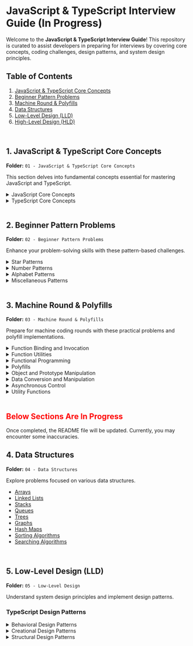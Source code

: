 # JavaScript & TypeScript Interview Guide (In Progress)

Welcome to the **JavaScript & TypeScript Interview Guide**! This repository is curated to assist developers in preparing for interviews by covering core concepts, coding challenges, design patterns, and system design principles.

## Table of Contents

1. [JavaScript & TypeScript Core Concepts](#1-javascript--typescript-core-concepts)
2. [Beginner Pattern Problems](#2-beginner-pattern-problems)
3. [Machine Round & Polyfills](#3-machine-round--polyfills)
4. [Data Structures](#4-data-structures)
5. [Low-Level Design (LLD)](#5-low-level-design-lld)
6. [High-Level Design (HLD)](#6-high-level-design-hld)

<br>


## 1. JavaScript & TypeScript Core Concepts

**Folder:** `01 - JavaScript & TypeScript Core Concepts`

This section delves into fundamental concepts essential for mastering JavaScript and TypeScript.

<details>
  <summary>JavaScript Core Concepts</summary>

  - [Arrow](01%20-%20JavaScript%20&%20TypeScript%20Core%20Concepts/JavaScript/arrow.md)
  - [Closures](01%20-%20JavaScript%20&%20TypeScript%20Core%20Concepts/JavaScript/closures.md)
  - [Currying](01%20-%20JavaScript%20&%20TypeScript%20Core%20Concepts/JavaScript/currying.md)
  - [Generators](01%20-%20JavaScript%20&%20TypeScript%20Core%20Concepts/JavaScript/generator.md)
  - [Hoisting](01%20-%20JavaScript%20&%20TypeScript%20Core%20Concepts/JavaScript/hoisting.md)
  - [Iterators & Iterables](01%20-%20JavaScript%20&%20TypeScript%20Core%20Concepts/JavaScript/Iterators-and-Iterables.md)
  - [NaN](01%20-%20JavaScript%20&%20TypeScript%20Core%20Concepts/JavaScript/NaN.md)
  - [Rest vs Spread Operator](01%20-%20JavaScript%20&%20TypeScript%20Core%20Concepts/JavaScript/rest-vs-spread.md)
  - [Scope of variables](01%20-%20JavaScript%20&%20TypeScript%20Core%20Concepts/JavaScript/scope-of-variables.md)
  - [Scope of this](01%20-%20JavaScript%20&%20TypeScript%20Core%20Concepts/JavaScript/scope-of-this.md)
  - [Undefined vs Null](01%20-%20JavaScript%20&%20TypeScript%20Core%20Concepts/JavaScript/undefined-vs-null.md)
  - [Automatic Semicolon Insertion](01%20-%20JavaScript%20&%20TypeScript%20Core%20Concepts/JavaScript/asi.md)
</details>
<details>
  <summary>TypeScript Core Concepts</summary>

  - [TypeScript Types](01%20-%20JavaScript%20&%20TypeScript%20Core%20Concepts/TypeScript/types.md)
</details>

<br>

## 2. Beginner Pattern Problems

**Folder:** `02 - Beginner Pattern Problems`

Enhance your problem-solving skills with these pattern-based challenges.

<details>
  <summary>Star Patterns</summary>

  - [Rectangle Star Pattern](./02%20-%20Beginner%20Pattern-Problems/Pattern-1%20Reactangle-Star-Pattern.js)
  - [Half Diamond Star Pattern](./02%20-%20Beginner%20Pattern-Problems/Pattern-10%20Half-Diamond-Star-Pattern.js)
  - [Diamond Star Pattern](./02%20-%20Beginner%20Pattern-Problems/Pattern-9%20Diamond-Star-Pattern.js)
  - [Star Pyramid](./02%20-%20Beginner%20Pattern-Problems/Pattern-7%20Star-Pyramid.js)
  - [Inverted Star Pyramid](./02%20-%20Beginner%20Pattern-Problems/Pattern-8%20Inverted-Star-Pyramid.js)
</details>

<details>
  <summary>Number Patterns</summary>

  - [Binary Number Triangle Pattern](./02%20-%20Beginner%20Pattern-Problems/Pattern-11%20Binary-Number-Triangle-Pattern.js)
  - [Number Crown Pattern](./02%20-%20Beginner%20Pattern-Problems/Pattern-12%20Number-Crown-Pattern.js)
  - [Increasing Number Triangle Pattern](./02%20-%20Beginner%20Pattern-Problems/Pattern-13%20Increasing-Number-Triangle-Pattern.js)
  - [Right-Angled Number Pyramid 01](./02%20-%20Beginner%20Pattern-Problems/Pattern-3%20Right-Angled-Number-Pyramid-01.js)
  - [Right-Angled Number Pyramid 02](./02%20-%20Beginner%20Pattern-Problems/Pattern-4%20Right-Angled-Number-Pyramid-02.js)
  - [Inverted Numbered Right Pyramid](./02%20-%20Beginner%20Pattern-Problems/Pattern-6%20Inverted-Numbered-Right-Pyramid.js)
  - [The Number Pattern](./02%20-%20Beginner%20Pattern-Problems/Pattern-22%20The-Number-Pattern.js)
</details>

<details>
  <summary>Alphabet Patterns</summary>

  - [Increasing Letter Triangle Pattern](./02%20-%20Beginner%20Pattern-Problems/Pattern-14%20Increasing-Letter-Triangle-Pattern.js)
  - [Reverse Letter Triangle Pattern](./02%20-%20Beginner%20Pattern-Problems/Pattern-15%20Reverse-Letter-Triangle-Pattern.js)
  - [Alpha Ramp Pattern](./02%20-%20Beginner%20Pattern-Problems/Pattern-16%20Alpha-Ramp-Pattern.js)
  - [Alpha Hill Pattern](./02%20-%20Beginner%20Pattern-Problems/Pattern-17%20Alpha-Hill-Pattern.js)
  - [Alpha Triangle Pattern](./02%20-%20Beginner%20Pattern-Problems/Pattern-18%20Alpha-Triangle-Pattern.js)
</details>

<details>
  <summary>Miscellaneous Patterns</summary>

  - [Symmetric Void Pattern](./02%20-%20Beginner%20Pattern-Problems/Pattern-19%20Symmetric-Void-Pattern.js)
  - [Symmetric Butterfly Pattern](./02%20-%20Beginner%20Pattern-Problems/Pattern-20%20Symmetric-Butterfly-Pattern.js)
  - [Hollow Rectangle Pattern](./02%20-%20Beginner%20Pattern-Problems/Pattern-21%20Hollow-Rectangle-Pattern.js)
  - [Right-Angled Triangle Pattern](./02%20-%20Beginner%20Pattern-Problems/Pattern-2%20Right-Angled-Triangle-Pattern.js)
  - [Inverted Right Pyramid](./02%20-%20Beginner%20Pattern-Problems/Pattern-5%20Inverted-Right-Pyramid.js)
</details>

<br>

## 3. Machine Round & Polyfills

**Folder:** `03 - Machine Round & Polyfills`

Prepare for machine coding rounds with these practical problems and polyfill implementations.

<details>
  <summary>Function Binding and Invocation</summary>

  - [apply.js](./03%20-%20Machine%20Round%20&%20polyfills/apply.js)
  - [bind.js](./03%20-%20Machine%20Round%20&%20polyfills/bind.js)
  - [call.js](./03%20-%20Machine%20Round%20&%20polyfills/call.js)
  - [callApplyBindTogether.js](./03%20-%20Machine%20Round%20&%20polyfills/callApplyBindTogether.js)
</details>

<details>
  <summary>Function Utilities</summary>

  - [InfiniteCurry.js](./03%20-%20Machine%20Round%20&%20polyfills/InfiniteCurry.js)
  - [MemorizeFunction.js](./03%20-%20Machine%20Round%20&%20polyfills/MemorizeFunction.js)
  - [curryPlaceholder.js](./03%20-%20Machine%20Round%20&%20polyfills/curryPlaceholder.js)
  - [currying.js](./03%20-%20Machine%20Round%20&%20polyfills/currying.js)
  - [oncePolyfiles.js](./03%20-%20Machine%20Round%20&%20polyfills/oncePolyfiles.js)
</details>



<details>
  <summary>Functional Programming</summary>

  - [debounce.js](./03%20-%20Machine%20Round%20&%20polyfills/debounce.js)
  - [throttle.js](./03%20-%20Machine%20Round%20&%20polyfills/throttle.js)
</details>



<details>
  <summary>Polyfills</summary>

  - [PromisePolyfill.js](./03%20-%20Machine%20Round%20&%20polyfills/PromisePolyfill.js)
  - [filterPolyfils.js](./03%20-%20Machine%20Round%20&%20polyfills/filterPolyfils.js)
  - [mapPolyfils.js](./03%20-%20Machine%20Round%20&%20polyfills/mapPolyfils.js)
  - [reducePolyfils.js](./03%20-%20Machine%20Round%20&%20polyfills/reducePolyfils.js)
  - [setIntervalPolyfill.js](./03%20-%20Machine%20Round%20&%20polyfills/setIntervalPolyfill.js)
</details>

<details>
  <summary>Object and Prototype Manipulation</summary>

  - [Mixin.js](./03%20-%20Machine%20Round%20&%20polyfills/Mixin.js)
  - [deepFreeze.js](./03%20-%20Machine%20Round%20&%20polyfills/deepFreeze.js)
  - [deepSeal.js](./03%20-%20Machine%20Round%20&%20polyfills/deepSeal.js)
  - [proxy.js](./03%20-%20Machine%20Round%20&%20polyfills/proxy.js)
</details>


<details>
  <summary>Data Conversion and Manipulation</summary>

  - [CSVToJSON.js](./03%20-%20Machine%20Round%20&%20polyfills/CSVToJSON.js)
  - [Number To Binary.js](./03%20-%20Machine%20Round%20&%20polyfills/Number%20To%20Binary.js)
  - [flattenAnArray.js](./03%20-%20Machine%20Round%20&%20polyfills/flattenAnArray.js)
  - [reverseNumber.js](./03%20-%20Machine%20Round%20&%20polyfills/reverseNumber.js)
  - [reverseStr.js](./03%20-%20Machine%20Round%20&%20polyfills/reverseStr.js)
</details>


<details>
  <summary>Asynchronous Control</summary>

  - [circuitBreaker.js](./03%20-%20Machine%20Round%20&%20polyfills/circuitBreaker.js)
  - [fetchWithTimeout.js](./03%20-%20Machine%20Round%20&%20polyfills/fetchWithTimeout.js)
  - [limitConcurrency.js](./03%20-%20Machine%20Round%20&%20polyfills/limitConcurrency.js)
  - [rateLimiter.js](./03%20-%20Machine%20Round%20&%20polyfills/rateLimiter.js)
</details>


<details>
  <summary>Utility Functions</summary>

  - [cacheApiCall.js](./03%20-%20Machine%20Round%20&%20polyfills/cacheApiCall.js)
  - [customCookie.js](./03%20-%20Machine%20Round%20&%20polyfills/customCookie.js)
  - [deepFilter.js](./03%20-%20Machine%20Round%20&%20polyfills/deepFilter.js)
  - [groubBy.js](./03%20-%20Machine%20Round%20&%20polyfills/groubBy.js)
  - [removeCircularDependancy.js](./03%20-%20Machine%20Round%20&%20polyfills/removeCircularDependancy.js)
</details>

<br>

## <span style="color: red;">Below Sections Are In Progress</span>

Once completed, the README file will be updated. Currently, you may encounter some inaccuracies.

## 4. Data Structures

**Folder:** `04 - Data Structures`

Explore problems focused on various data structures.

- [Arrays](04%20-%20Data%20Structures/Arrays.md)
- [Linked Lists](04%20-%20Data%20Structures/Linked%20Lists.md)
- [Stacks](04%20-%20Data%20Structures/Stacks.md)
- [Queues](04%20-%20Data%20Structures/Queues.md)
- [Trees](04%20-%20Data%20Structures/Trees.md)
- [Graphs](04%20-%20Data%20Structures/Graphs.md)
- [Hash Maps](04%20-%20Data%20Structures/Hash%20Maps.md)
- [Sorting Algorithms](04%20-%20Data%20Structures/Sorting%20Algorithms.md)
- [Searching Algorithms](04%20-%20Data%20Structures/Searching%20Algorithms.md)

<br>

## 5. Low-Level Design (LLD)

**Folder:** `05 - Low-Level Design`

Understand system design principles and implement design patterns.

### TypeScript Design Patterns

<details>
  <summary>Behavioral Design Patterns</summary>

  - [Chain of Responsibility (Logging System)](./05%20-%20Low%20Level%20Design/03%20-%20TypeScript%20Design%20Pattern/Behavioral%20Design%20Patterns/Chain%20of%20Responsibility/%20Logging%20System/README.md)
  - [Null Object Pattern (Vehicle System)](./05%20-%20Low%20Level%20Design/03%20-%20TypeScript%20Design%20Pattern/Behavioral%20Design%20Patterns/Null%20Object%20Pattern/Vehicle%20System/README.md)
</details>

<details>
  <summary>Creational Design Patterns</summary>
  
  - [Factory Method (Vehicle System)](./05%20-%20Low%20Level%20Design/03%20-%20TypeScript%20Design%20Pattern/Creational%20Design%20Patterns/Factory%20Method/Vehicle%20System/README.md)
  - [Abstract Factory (Vehicle System)](./05%20-%20Low%20Level%20Design/03%20-%20TypeScript%20Design%20Pattern/Creational%20Design%20Patterns/Abstract%20Factory/Vehicle%20System/README.md)
</details>


<details>
  <summary>Structural Design Patterns</summary>

  - [Proxy Pattern (Secure Bank Account)](./05%20-%20Low%20Level%20Design/03%20-%20TypeScript%20Design%20Pattern/Structural%20Design%20Patterns/Proxy/Secure%20Bank%20Account/README.md)
</details>






 
